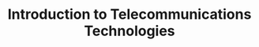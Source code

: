 ---
title: Introduction to Telecommunications Technologies
number: COMM 280
academic-home: Comm
course-type: [Additional]
description:  
bulletin-link: https://bulletins.psu.edu/search/?search=%22comm+280%22
pathway-list: [Video Production]
---